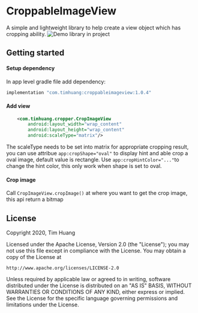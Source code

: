 CroppableImageView
=====
A simple and lightweight library to help create a view object which has cropping ability.
![Demo library in project](https://media.giphy.com/media/lqeNwTe833I54lcMPz/giphy.gif)

## Getting started
#### Setup dependency
In app level gradle file add dependency:
```groovy
implementation "com.timhuang:croppableimageview:1.0.4"
```
#### Add view
```xml
    <com.timhuang.cropper.CropImageView
        android:layout_width="wrap_content"
        android:layout_height="wrap_content"
        android:scaleType="matrix"/>
```
The scaleType needs to be set into matrix for appropriate cropping result,
you can use attribue ```app:cropShape="oval"``` to display hint and able crop a oval image, default value is rectangle.
Use ```app:cropHintColor="..."```to change the hint color, this only work when shape is set to oval.
#### Crop image
Call ```CropImageView.cropImage()``` at where you want to get the crop image, this api return a bitmap

## License
Copyright 2020, Tim Huang

Licensed under the Apache License, Version 2.0 (the "License");
you may not use this file except in compliance with the License.
You may obtain a copy of the License at

    http://www.apache.org/licenses/LICENSE-2.0

Unless required by applicable law or agreed to in writing, software
distributed under the License is distributed on an "AS IS" BASIS,
WITHOUT WARRANTIES OR CONDITIONS OF ANY KIND, either express or implied.
See the License for the specific language governing permissions and
limitations under the License.